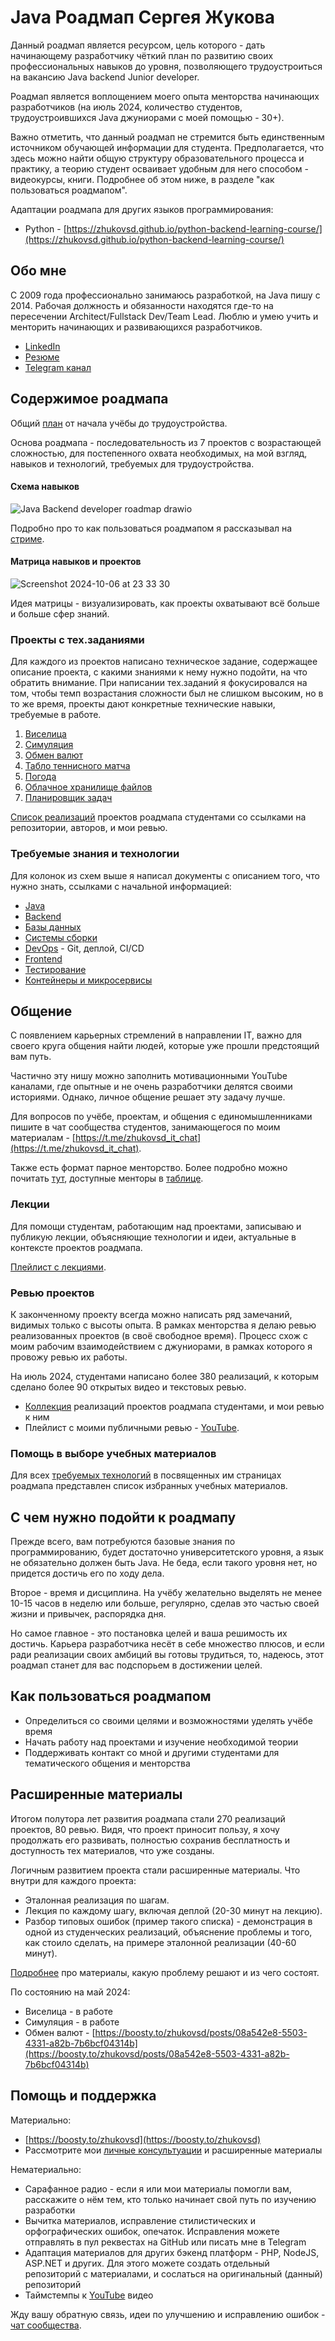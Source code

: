 # Java Роадмап Сергея Жукова

Данный роадмап является ресурсом, цель которого - дать начинающему разработчику чёткий план по развитию своих профессиональных навыков до уровня, позволяющего трудоустроиться на вакансию Java backend Junior developer.

Роадмап является воплощением моего опыта менторства начинающих разработчиков (на июль 2024, количество студентов, трудоустроившихся Java джуниорами с моей помощью - 30+).

Важно отметить, что данный роадмап не стремится быть единственным источником обучающей информации для студента. Предполагается, что здесь можно найти общую структуру образовательного процесса и практику, а теорию студент осваивает удобным для него способом - видеокурсы, книги. Подробнее об этом ниже, в разделе "как пользоваться роадмапом".

Адаптации роадмапа для других языков программирования:
- Python - [https://zhukovsd.github.io/python-backend-learning-course/](https://zhukovsd.github.io/python-backend-learning-course/)

## Обо мне

С 2009 года профессионально занимаюсь разработкой, на Java пишу с 2014. Рабочая должность и обязанности находятся где-то на пересечении Architect/Fullstack Dev/Team Lead. Люблю и умею учить и менторить начинающих и развивающихся разработчиков.

- [LinkedIn](https://www.linkedin.com/in/zhukovsd/)
- [Резюме](https://zhukovsd.github.io/zhukovsd-cv/cv.pdf)
- [Telegram канал](https://t.me/zhukovsd_it_mentor)

## Содержимое роадмапа

Общий [план](./plan.md) от начала учёбы до трудоустройства.

Основа роадмапа - последовательность из 7 проектов с возрастающей сложностью, для постепенного охвата необходимых, на мой взгляд, навыков и технологий, требуемых для трудоустройства.

#### Схема навыков

![Java Backend developer roadmap drawio](https://github.com/zhukovsd/java-backend-learning-course/assets/14361885/71102727-c9c2-46c2-ae84-68d7deb9b25f)

Подробно про то как пользоваться роадмапом я рассказывал на [стриме](https://www.youtube.com/live/Om759lMqG3g?si=hIauOFDwC45RSB2r).

#### Матрица навыков и проектов

![Screenshot 2024-10-06 at 23 33 30](https://github.com/user-attachments/assets/22adc0ec-fd03-4c60-bd62-6540ebb9c697)

Идея матрицы - визуализировать, как проекты охватывают всё больше и больше сфер знаний.

### Проекты с тех.заданиями

Для каждого из проектов написано техническое задание, содержащее описание проекта, с какими знаниями к нему нужно подойти, на что обратить внимание. При написании тех.заданий я фокусировался на том, чтобы темп возрастания сложности был не слишком высоким, но в то же время, проекты дают конкретные технические навыки, требуемые в работе.

1. [Виселица](./projects/hangman.md)
2. [Симуляция](./projects/simulation.md)
3. [Обмен валют](./projects/currency-exchange.md)
4. [Табло теннисного матча](./projects/tennis-scoreboard.md)
5. [Погода](./projects/weather-viewer.md)
6. [Облачное хранилище файлов](./projects/cloud-file-storage.md)
7. [Планировщик задач](./projects/task-tracker.md)

[Список реализаций](./finished-projects/_index.md) проектов роадмапа студентами со ссылками на репозитории, авторов, и мои ревью.

### Требуемые знания и технологии

Для колонок из схем выше я написал документы с описанием того, что нужно знать, ссылками с начальной информацией:
- [Java](./technologies/java.md)
- [Backend](./technologies/backend.md)
- [Базы данных](./technologies/databases.md)
- [Системы сборки](./technologies/build-systems.md)
- [DevOps](./technologies/dev-ops.md) - Git, деплой, CI/CD
- [Frontend](./technologies/frontend.md)
- [Тестирование](./technologies/tests.md)
- [Контейнеры и микросервисы](./technologies/microservices.md)

## Общение

С появлением карьерных стремлений в направлении IT, важно для своего круга общения найти людей, которые уже прошли предстоящий вам путь.

Частично эту нишу можно заполнить мотивационными YouTube каналами, где опытные и не очень разработчики делятся своими историями. Однако, личное общение решает эту задачу лучше.

Для вопросов по учёбе, проектам, и общения с единомышленниками пишите в чат сообщества студентов, занимающегося по моим материалам - [https://t.me/zhukovsd_it_chat](https://t.me/zhukovsd_it_chat).

Также есть формат парное менторство. Более подробно можно почитать [тут](https://t.me/zhukovsd_it_mentor/109), доступные менторы в [таблице](https://docs.google.com/spreadsheets/d/1_EaS3CRoBeo-PG04O2YGOYSk3afdGxgeqd3x0WRLe68/edit?gid=0#gid=0).

### Лекции

Для помощи студентам, работающим над проектами, записываю и публикую лекции, объясняющие технологии и идеи, актуальные в контексте проектов роадмапа.

[Плейлист с лекциями](https://youtube.com/playlist?list=PLOVOZrcS3XMYLy5gWPE1AbZ8UDl7XHpIA&si=BPF-8MNfbCx6Ud36).

### Ревью проектов

К законченному проекту всегда можно написать ряд замечаний, видимых только с высоты опыта. В рамках менторства я делаю ревью реализованных проектов (в своё свободное время). Процесс схож с моим рабочим взаимодействием с джуниорами, в рамках которого я провожу ревью их работы.

На июль 2024, студентами написано более 380 реализаций, к которым сделано более 90 открытых видео и текстовых ревью.

- [Коллекция](./finished-projects/_index.md) реализаций проектов роадмапа студентами, и мои ревью к ним
- Плейлист с моими публичными ревью - [YouTube](https://www.youtube.com/playlist?list=PLOVOZrcS3XMbS4iInU-7p6TbIQW-kATfz).

### Помощь в выборе учебных материалов

Для всех [требуемых технологий](#требуемые-знания-и-технологии) в посвященных им страницах роадмапа представлен список избранных учебных материалов.

## С чем нужно подойти к роадмапу

Прежде всего, вам потребуются базовые знания по программированию, будет достаточно университетского уровня, а язык не обязательно должен быть Java. Не беда, если такого уровня нет, но придется достичь его по ходу дела.

Второе - время и дисциплина. На учёбу желательно выделять не менее 10-15 часов в неделю или больше, регулярно, сделав это частью своей жизни и привычек, распорядка дня.

Но самое главное - это постановка целей и ваша решимость их достичь. Карьера разработчика несёт в себе множество плюсов, и если ради реализации своих амбиций вы готовы трудиться, то, надеюсь, этот роадмап станет для вас подспорьем в достижении целей.

## Как пользоваться роадмапом

- Определиться со своими целями и возможностями уделять учёбе время
- Начать работу над проектами и изучение необходимой теории
- Поддерживать контакт со мной и другими студентами для тематического общения и менторства

## Расширенные материалы

Итогом полутора лет развития роадмапа стали 270 реализаций проектов, 80 ревью. Видя, что проект приносит пользу, я хочу продолжать его развивать, полностью сохранив бесплатность и доступность тех материалов, что уже созданы.

Логичным развитием проекта стали расширенные материалы. Что внутри для каждого проекта:

- Эталонная реализация по шагам.
- Лекция по каждому шагу, включая деплой (20-30 минут на лекцию).
- Разбор типовых ошибок (пример такого списка) - демонстрация в одной из студенческих реализаций, объяснение проблемы и того, как стоило сделать, на примере эталонной реализации (40-60 минут).

[Подробнее](https://telegra.ph/Moj-pervyj-produkt---rasshirennaya-versiya-roadmapa-04-21) про материалы, какую проблему решают и из чего состоят.

По состоянию на май 2024:

- Виселица - в работе
- Симуляция - в работе
- Обмен валют - [https://boosty.to/zhukovsd/posts/08a542e8-5503-4331-a82b-7b6bcf04314b](https://boosty.to/zhukovsd/posts/08a542e8-5503-4331-a82b-7b6bcf04314b)

## Помощь и поддержка

Материально:
- [https://boosty.to/zhukovsd](https://boosty.to/zhukovsd)
- Рассмотрите мои [личные консультуации](https://telegra.ph/Konsultacii--IT-Mentor--Sergej-ZHukov-11-11) и расширенные материалы

Нематериально:
- Сарафанное радио - если я или мои материалы помогли вам, расскажите о нём тем, кто только начинает свой путь по изучению разработки
- Вычитка материалов, исправление стилистических и орфографических ошибок, опечаток. Исправления можете отправлять в пул реквестах на GitHub или писать мне в Telegram
- Адаптация материалов для других бэкенд платформ - PHP, NodeJS, ASP.NET и других. Для этого можете создать отдельный репозиторий с материалами, и сослаться на оригинальный (данный) репозиторий
- Таймстемпы к [YouTube](https://www.youtube.com/@zhukovsd_it_mentor) видео

Жду вашу обратную связь, идеи по улучшению и исправлению ошибок - [чат сообщества](https://t.me/zhukovsd_it_chat).
